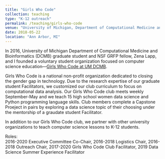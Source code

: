 ```yaml
---
title: "Girls Who Code"
collection: teaching
type: "K-12 outreach"
permalink: /teaching/girls-who-code
venue: "University of Michigan, Department of Computational Medicine and Bioinformatics"
date: 2018-05-22
location: "Ann Arbor, MI"
---
```


In 2016, University of Michigan Department of Computational Medicine and Bioinformatics (DCMB) graduate student and NSF GRFP fellow, Zena Lapp, and I founded a voluntary student organization focused on computer science education—[Girls Who Code at UM DCMB](http://umich.edu/~girlswc).

Girls Who Code is a national non-profit organization dedicated to closing the gender gap in technology. Due to the research expertise of our graduate student Facilitators, we customized our club curriculum to focus on computational data analysis. Our Girls Who Code club meets weekly September-May and we teach 15 high school women data science and Python programming language skills. Club members complete a Capstone Proeject in pairs by exploring a data science topic of their choosing under the mentorship of a graudate student Facilitator.

In addition to our Girls Who Code club, we partner with other university organizations to teach computer science lessons to K-12 students.

Roles:  
2016-2020 Executive Committee Co-Chair, 2016-2018 Logistics Chair, 2016-2018 Outreach Chair, 2017-2020 Girls Who Code Club Facilitator, 2019 Data Science Summer Experience Facilitator 




